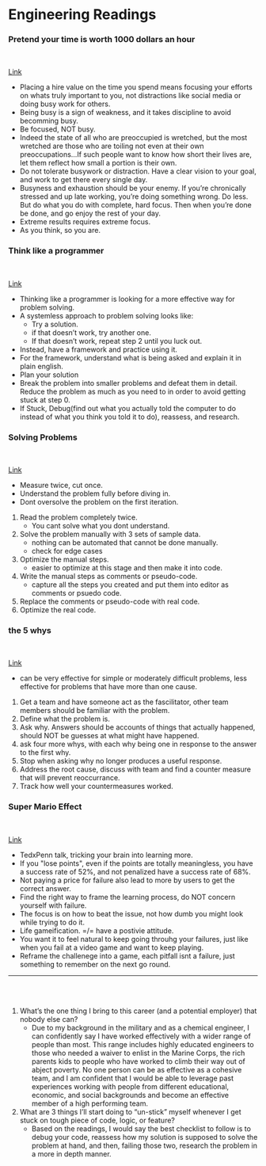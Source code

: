 # Engineering Readings


### Pretend your time is worth 1000 dollars an hour 
<br>

[Link](https://anthony-moore.medium.com/pretend-your-time-is-worth-1-000-hour-and-youll-become-100x-more-productive-6ab2302b8e8c)<br>

- Placing a hire value on the time you spend means focusing your efforts on whats truly important to you, not distractions like social media or doing busy work for others. 
- Being busy is a sign of weakness, and it takes discipline to avoid becomming busy.  
- Be focused, NOT busy. 
- Indeed the state of all who are preoccupied is wretched, but the most wretched are those who are toiling not even at their own preoccupations…If such people want to know how short their lives are, let them reflect how small a portion is their own.
- Do not tolerate busywork or distraction. Have a clear vision to your goal, and work to get there every single day. 
- Busyness and exhaustion should be your enemy. If you’re chronically stressed and up late working, you’re doing something wrong. Do less. But do what you do with complete, hard focus. Then when you’re done be done, and go enjoy the rest of your day.
- Extreme results requires extreme focus. 
- As you think, so you are. 

### Think like a programmer
<br>

[Link](https://www.freecodecamp.org/news/how-to-think-like-a-programmer-lessons-in-problem-solving-d1d8bf1de7d2)<br>
- Thinking like a programmer is looking for a more effective way for problem solving. 
- A systemless approach to problem solving looks like: 
  - Try a solution.
  - if that doesn’t work, try another one.
  - If that doesn’t work, repeat step 2 until you luck out.
- Instead, have a framework and practice using it. 
- For the framework, understand what is being asked and explain it in plain english. 
- Plan your solution
- Break the problem into smaller problems and defeat them in detail. Reduce the problem as much as you need to in order to avoid getting stuck at step 0. 
- If Stuck, Debug(find out what you actually told the computer to do instead of what you think you told it to do), reassess, and research. 
### Solving Problems
<br>

[Link](https://simpleprogrammer.com/solving-problems-breaking-it-down/)<br>
- Measure twice, cut once. 
- Understand the problem fully before diving in. 
- Dont oversolve the problem on the first iteration. 
1. Read the problem completely twice.
    - You cant solve what you dont understand.
2. Solve the problem manually with 3 sets of sample data.
    - nothing can be automated that cannot be done manually. 
    - check for edge cases 
3. Optimize the manual steps. 
    - easier to optimize at this stage and then make it into code.
4. Write the manual steps as comments or pseudo-code.
    - capture all the steps you created and put them into editor as comments or psuedo code. 
5. Replace the comments or pseudo-code with real code.
6. Optimize the real code.

### the 5 whys
<br>

[Link](https://www.mindtools.com/pages/article/newTMC_5W.htm)<br>
- can be very effective for simple or moderately difficult problems, less effective for problems that have more than one cause. 
1. Get a team and have someone act as the fascilitator, other team members should be familiar with the problem. 
2. Define what the problem is. 
3. Ask why. Answers should be accounts of things that actually happened, should NOT be guesses at what might have happened. 
4. ask four more whys, with each why being one in response to the answer to the first why. 
5. Stop when asking why no longer produces a useful response. 
6. Address the root cause, discuss with team and find a counter measure that will prevent reoccurrance. 
7. Track how well your countermeasures worked. 
### Super Mario Effect
<br>

[Link](https://www.youtube.com/watch?v=9vJRopau0g0)<br>
- TedxPenn talk, tricking your brain into learning more. 
- If you "lose points", even if the points are totally meaningless, you have a success rate of 52%, and not penalized have a success rate of 68%. 
- Not paying a price for failure also lead to more by users to get the correct answer.  
- Find the right way to frame the learning process, do NOT concern yourself with failure. 
- The focus is on how to beat the issue, not how dumb you might look while trying to do it. 
- Life gameification. =/= have a postivie attitude. 
- You want it to feel natural to keep going throuhg your failures, just like when you fail at a video game and want to keep playing. 
- Reframe the challenege into a game, each pitfall isnt a failure, just something to remember on the next go round. 

--- 
<br><br>
1. What’s the one thing I bring to this career (and a potential employer) that nobody else can? 
    - Due to my background in the military and as a chemical engineer, I can confidently say I have worked effectively with a wider range of people than most. This range includes highly educated engineers to those who needed a waiver to enlist in the Marine Corps, the rich parents kids to people who have worked to climb their way out of abject poverty. No one person can be as effective as a cohesive team, and I am confident that I would be able to leverage past experiences working with people from different educational, economic, and social backgrounds and become an effective member of a high performing team.  
2. What are 3 things I’ll start doing to “un-stick” myself whenever I get stuck on tough piece of code, logic, or feature?
    - Based on the readings, I would say the best checklist to follow is to debug your code, reassess how my solution is supposed to solve the problem at hand, and then, failing those two, research the problem in a more in depth manner.  

